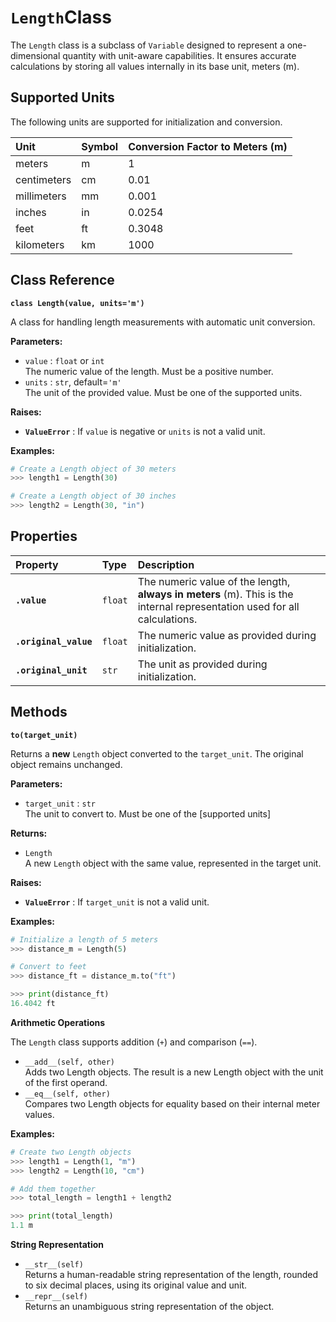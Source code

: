 # `Length`**Class**

The `Length` class is a subclass of `Variable` designed to represent a one-dimensional quantity with unit-aware capabilities. It ensures accurate calculations by storing all values internally in its base unit, meters (m).

## **Supported Units**

The following units are supported for initialization and conversion.

| Unit | Symbol | Conversion Factor to Meters (m) |
| :---- | :---- | :---- |
| meters | m | 1 |
| centimeters | cm | 0.01 |
| millimeters | mm | 0.001 |
| inches | in | 0.0254 |
| feet | ft | 0.3048 |
| kilometers | km | 1000 |

## **Class Reference**

**`class Length(value, units='m')`**

A class for handling length measurements with automatic unit conversion.

**Parameters:**

* `value` : `float` or `int`  
  The numeric value of the length. Must be a positive number.  
* `units` : `str`, default=`'m'`  
  The unit of the provided value. Must be one of the supported units.

**Raises:**

* **`ValueError`** : If `value` is negative or `units` is not a valid unit.

**Examples:**
```python
# Create a Length object of 30 meters  
>>> length1 = Length(30)

# Create a Length object of 30 inches  
>>> length2 = Length(30, "in")
```
## **Properties**

| Property | Type | Description |
| :---- | :---- | :---- |
| **`.value`** | `float` | The numeric value of the length, **always in meters** (m). This is the internal representation used for all calculations. |
| **`.original_value`** | `float` | The numeric value as provided during initialization. |
| **`.original_unit`** | `str` | The unit as provided during initialization. |

## **Methods**

**`to(target_unit)`**

Returns a **new** `Length` object converted to the `target_unit`. The original object remains unchanged.

**Parameters:**

* `target_unit` : `str`  
  The unit to convert to. Must be one of the [supported units]

**Returns:**

* `Length`  
  A new `Length` object with the same value, represented in the target unit.

**Raises:**

* **`ValueError`** : If `target_unit` is not a valid unit.

**Examples:**
```python
# Initialize a length of 5 meters  
>>> distance_m = Length(5)

# Convert to feet  
>>> distance_ft = distance_m.to("ft")

>>> print(distance_ft)  
16.4042 ft
```
**Arithmetic Operations**

The `Length` class supports addition (`+`) and comparison (`==`).

* `__add__(self, other)`  
  Adds two Length objects. The result is a new Length object with the unit of the first operand.  
* `__eq__(self, other)`  
  Compares two Length objects for equality based on their internal meter values.

**Examples:**
```python
# Create two Length objects  
>>> length1 = Length(1, "m")  
>>> length2 = Length(10, "cm")

# Add them together  
>>> total_length = length1 + length2

>>> print(total_length)  
1.1 m
```
**String Representation**

* `__str__(self)`  
  Returns a human-readable string representation of the length, rounded to six decimal places, using its original value and unit.  
* `__repr__(self)`  
  Returns an unambiguous string representation of the object.
